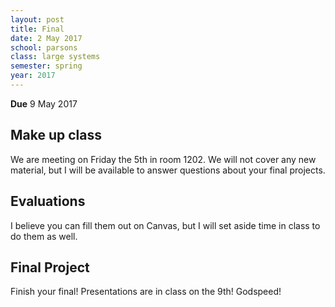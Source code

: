 ```yaml
---
layout: post
title: Final
date: 2 May 2017
school: parsons
class: large systems
semester: spring
year: 2017
---
```


**Due** 9 May 2017

## Make up class
We are meeting on Friday the 5th in room 1202. We will not cover any new material, but I will be available to answer questions about your final projects.

## Evaluations
I believe you can fill them out on Canvas, but I will set aside time in class to do them as well.

## Final Project
Finish your final! Presentations are in class on the 9th! Godspeed!
